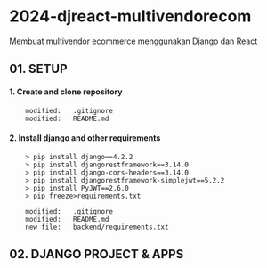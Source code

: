 # 2024-djreact-multivendorecom
Membuat multivendor ecommerce menggunakan Django dan React


## 01. SETUP

#### 1. Create and clone repository

        modified:   .gitignore
        modified:   README.md

#### 2. Install django and other requirements

        > pip install django==4.2.2
        > pip install djangorestframework==3.14.0
        > pip install django-cors-headers==3.14.0
        > pip install djangorestframework-simplejwt==5.2.2
        > pip install PyJWT==2.6.0
        > pip freeze>requirements.txt

        modified:   .gitignore
        modified:   README.md
        new file:   backend/requirements.txt


## 02. DJANGO PROJECT & APPS
